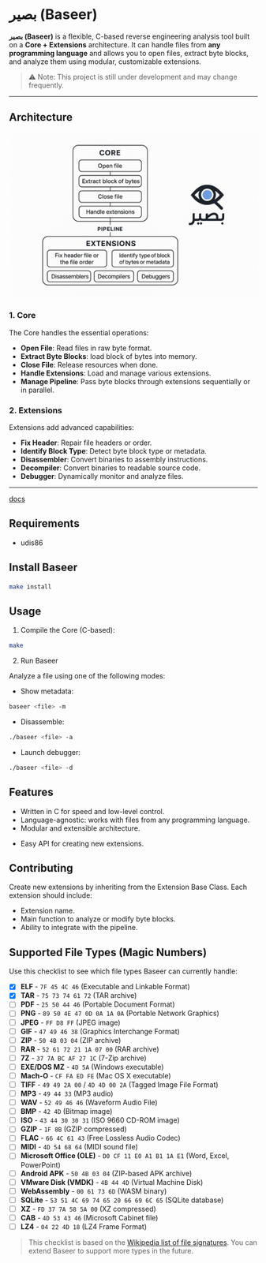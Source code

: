 # بصير (Baseer)

**بصير (Baseer)** is a flexible, C-based reverse engineering analysis tool built on a **Core + Extensions** architecture. It can handle files from **any programming language** and allows you to open files, extract byte blocks, and analyze them using modular, customizable extensions.

> ⚠️ Note: This project is still under development and may change frequently.

---

## Architecture
![Architecture](base.png) 

### 1. Core

The Core handles the essential operations:

- **Open File**: Read files in raw byte format.
- **Extract Byte Blocks**: load block of bytes into memory.
- **Close File**: Release resources when done.
- **Handle Extensions**: Load and manage various extensions.
- **Manage Pipeline**: Pass byte blocks through extensions sequentially or in parallel.

### 2. Extensions

Extensions add advanced capabilities:

- **Fix Header**: Repair file headers or order.
- **Identify Block Type**: Detect byte block type or metadata.
- **Disassembler**: Convert binaries to assembly instructions.
- **Decompiler**: Convert binaries to readable source code.
- **Debugger**: Dynamically monitor and analyze files.

---
[docs](./docs/html)



## Requirements
- udis86

## Install Baseer 
```bash 
make install
```



## Usage

1. Compile the Core (C-based):

```bash
make
```


2. Run Baseer

Analyze a file using one of the following modes:
- Show metadata:
```bash
baseer <file> -m
```
- Disassemble:
```bash 
./baseer <file> -a
```

- Launch debugger:
```bash
./baseer <file> -d
```


<!-- 2. Run the Core and specify the file: -->
<!-- - Show metadata of a file -->
<!-- ./baseer <file> -m -->

<!-- # Disassemble a file -->
<!-- ./baseer <file> -a -->

<!-- # Launch debugger for a file -->
<!-- ./baseer <file> -d -->


<!-- 3. Enable desired extensions: -->
<!-- ```bash -->
<!-- baseer sample.bin --extensions fix_header identify_block disassembler -->
<!-- ``` -->


<!-- 4. Use a pipeline of extensions: -->
<!-- ```bash -->
<!-- baseer sample.bin --pipeline fix_header|identify_block|disassembler -->
<!-- ``` -->

## Features

- Written in C for speed and low-level control.
- Language-agnostic: works with files from any programming language.
- Modular and extensible architecture.
<!-- - Supports complex analysis pipelines. -->
- Easy API for creating new extensions.

## Contributing

Create new extensions by inheriting from the Extension Base Class. Each extension should include:

- Extension name.
- Main function to analyze or modify byte blocks.
- Ability to integrate with the pipeline.

## Supported File Types (Magic Numbers)

Use this checklist to see which file types Baseer can currently handle:

- [x] **ELF** - `7F 45 4C 46` (Executable and Linkable Format)
- [x] **TAR** - `75 73 74 61 72` (TAR archive)
- [ ] **PDF** - `25 50 44 46` (Portable Document Format)
- [ ] **PNG** - `89 50 4E 47 0D 0A 1A 0A` (Portable Network Graphics)
- [ ] **JPEG** - `FF D8 FF` (JPEG image)
- [ ] **GIF** - `47 49 46 38` (Graphics Interchange Format)
- [ ] **ZIP** - `50 4B 03 04` (ZIP archive)
- [ ] **RAR** - `52 61 72 21 1A 07 00` (RAR archive)
- [ ] **7Z** - `37 7A BC AF 27 1C` (7-Zip archive)
- [ ] **EXE/DOS MZ** - `4D 5A` (Windows executable)
- [ ] **Mach-O** - `CF FA ED FE` (Mac OS X executable)
- [ ] **TIFF** - `49 49 2A 00` / `4D 4D 00 2A` (Tagged Image File Format)
- [ ] **MP3** - `49 44 33` (MP3 audio)
- [ ] **WAV** - `52 49 46 46` (Waveform Audio File)
- [ ] **BMP** - `42 4D` (Bitmap image)
- [ ] **ISO** - `43 44 30 30 31` (ISO 9660 CD-ROM image)
- [ ] **GZIP** - `1F 8B` (GZIP compressed)
- [ ] **FLAC** - `66 4C 61 43` (Free Lossless Audio Codec)
- [ ] **MIDI** - `4D 54 68 64` (MIDI sound file)
- [ ] **Microsoft Office (OLE)** - `D0 CF 11 E0 A1 B1 1A E1` (Word, Excel, PowerPoint)
- [ ] **Android APK** - `50 4B 03 04` (ZIP-based APK archive)
- [ ] **VMware Disk (VMDK)** - `4B 44 4D` (Virtual Machine Disk)
- [ ] **WebAssembly** - `00 61 73 6D` (WASM binary)
- [ ] **SQLite** - `53 51 4C 69 74 65 20 66 69 6C 65` (SQLite database)
- [ ] **XZ** - `FD 37 7A 58 5A 00` (XZ compressed)
- [ ] **CAB** - `4D 53 43 46` (Microsoft Cabinet file)
- [ ] **LZ4** - `04 22 4D 18` (LZ4 Frame Format)

> This checklist is based on the [Wikipedia list of file signatures](https://en.wikipedia.org/wiki/List_of_file_signatures). You can extend Baseer to support more types in the future.

